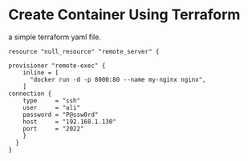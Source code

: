 # Create Container Using Terraform
a simple terraform yaml file.
```
resource "null_resource" "remote_server" {

provisioner "remote-exec" {
    inline = [
      "docker run -d -p 8000:80 --name my-nginx nginx",
    ]
connection {
    type     = "ssh"
    user     = "ali"
    password = "P@ssw0rd"
    host     = "192.168.1.130"
    port     = "2022"
    }
  }
}
```

